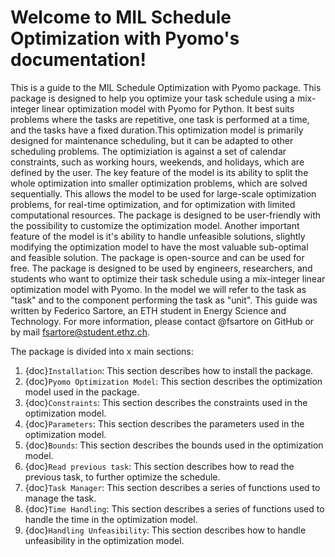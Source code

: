 # Welcome to  MIL Schedule Optimization with Pyomo's documentation!

This is a guide to the MIL Schedule Optimization with Pyomo package. This package is designed to help you optimize your task schedule using a mix-integer linear optimization model with Pyomo for Python.  It best suits problems where the tasks are repetitive, one task is performed at a time, and the tasks have a fixed duration.This optimization model is primarily designed for maintenance scheduling, but it can be adapted to other scheduling problems. The optimiziation is against a set of calendar constraints, such as working hours, weekends, and holidays, which are defined by the user. The key feature of the model is its ability to split the whole optimization into smaller optimization problems, which are solved sequentially. This allows the model to be used for large-scale optimization problems, for real-time optimization, and for optimization with limited computational resources. The package is designed to be user-friendly with the possibility to customize the optimization model. Another important feature of the model is it's ability to handle unfeasible solutions, slightly modifying the optimization model to have the most valuable sub-optimal and feasible solution. The package is open-source and can be used for free. The package is designed to be used by engineers, researchers, and students who want to optimize their task schedule using a mix-integer linear optimization model with Pyomo. In the model we will refer to the task as "task" and to the component performing the task as "unit". 
This guide was written by Federico Sartore, an ETH student in Energy Science and Technology. For more information, please contact @fsartore on GitHub or by mail fsartore@student.ethz.ch.

The package is divided into x main sections:
1. {doc}`Installation`: This section describes how to install the package.
2. {doc}`Pyomo Optimization Model`: This section describes the optimization model used in the package.
3. {doc}`Constraints`: This section describes the constraints used in the optimization model.
4. {doc}`Parameters`: This section describes the parameters used in the optimization model.
5. {doc}`Bounds`: This section describes the bounds used in the optimization model.
6. {doc}`Read previous task`: This section describes how to read the previous task, to further optimize the schedule.
7. {doc}`Task Manager`: This section describes a series of functions used to manage the task.
8. {doc}`Time Handling`: This section describes a series of functions used to handle the time in the optimization model.
9. {doc}`Handling Unfeasibility`: This section describes how to handle unfeasibility in the optimization model.




